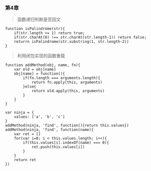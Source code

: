 ### 第4章  

> 函数递归判断是否回文   
    
    function isPalindrome(str){
        if(str.length <= 1) return true;
        if(str.charAt(0) !== str.charAt(str.length-1)) return false;
        returrn isPalindrome(str.substring(1, str.length-2))
    }

>  利用闭包实现的函数重载  

    function addMethod(obj, name, fn){
        var old = obj[name]
        obj[name] = function(){
            if(fn.length === arguments.length){
                return fn.apply(this, arguments)
            }else{
                return old.apply(this, arguments)
            }
        }
    }

    var ninja = {
        values: ['a', 'b', 'c']
    }
    addMethod(ninja, 'find', function(){return this.values})
    addMethod(ninja, 'find', function(name){
        var ret = []
        for(var i=0; i < this.values.length; i++){
            if(this.values[i].indexOf(name) === 0){
                ret.push(this.values[i])
            }
        }
        return ret
    })  


    